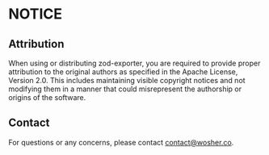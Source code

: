 # NOTICE

## Attribution

When using or distributing zod-exporter, you are required to provide proper attribution to the original authors as specified in the Apache License, Version 2.0. This includes maintaining visible copyright notices and not modifying them in a manner that could misrepresent the authorship or origins of the software.

## Contact

For questions or any concerns, please contact [contact@wosher.co](mailto:contact@wosher.co).
